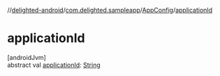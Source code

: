 //[delighted-android](../../../index.md)/[com.delighted.sampleapp](../index.md)/[AppConfig](index.md)/[applicationId](application-id.md)

# applicationId

[androidJvm]\
abstract val [applicationId](application-id.md): [String](https://kotlinlang.org/api/latest/jvm/stdlib/kotlin/-string/index.html)
